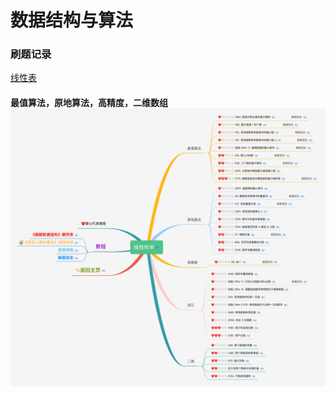 # 数据结构与算法

### 刷题记录

[线性表](https://docs.qq.com/mind/DU2xseHN4QVZmcm5p)

#### 最值算法，原地算法，高精度，二维数组	![](./images/线性枚举.png)

